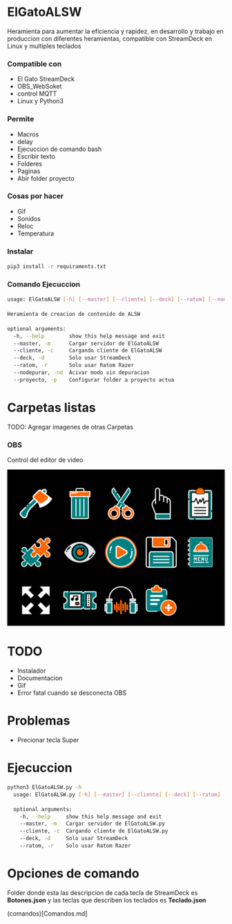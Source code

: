 # ElGatoALSW

Heramienta para aumentar la eficiencia y rapidez, en desarrollo y trabajo en produccion con diferentes heramientas, compatible con StreamDeck en Linux y multiples teclados

### Compatible con

-   El Gato StreamDeck
-   OBS_WebSoket
-   control MQTT
-   Linux y Python3

### Permite

-   Macros
-   delay
-   Ejecuccion de comando bash
-   Escribir texto
-   Folderes
-   Paginas
-   Abir folder proyecto

### Cosas por hacer

-   Gif
-   Sonidos
-   Reloc
-   Temperatura

### Instalar

```bash
pip3 install -r requiraments.txt
```

### Comando Ejecuccion

```bash
usage: ElGatoALSW [-h] [--master] [--cliente] [--deck] [--ratom] [--nodepurar] [--proyecto]

Heramienta de creacion de contenido de ALSW

optional arguments:
  -h, --help        show this help message and exit
  --master, -m      Cargar servidor de ElGatoALSW
  --cliente, -c     Cargando cliente de ElGatoALSW
  --deck, -d        Solo usar StreamDeck
  --ratom, -r       Solo usar Ratom Razer
  --nodepurar, -nd  Acivar modo sin depuracion
  --proyecto, -p    Configurar folder a proyecto actua
```

# Carpetas listas

TODO: Agregar imagenes de otras Carpetas

### OBS

Control del editor de video

![Iconosl Blender](/Recursos/Blender/Pagina01.png)

# TODO

-   Instalador
-   Documentacion
-   Gif
-   Error fatal cuando se desconecta OBS

# Problemas

-   Precionar tecla Super

# Ejecuccion

```bash
python3 ElGatoALSW.py -h
  usage: ElGatoALSW.py [-h] [--master] [--cliente] [--deck] [--ratom]

  optional arguments:
    -h, --help     show this help message and exit
    --master, -m   Cargar servidor de ElGatoALSW.py
    --cliente, -c  Cargando cliente de ElGatoALSW.py
    --deck, -d     Solo usar StreamDeck
    --ratom, -r    Solo usar Ratom Razer
```

# Opciones de comando

Folder donde esta las descripcion de cada tecla de StreamDeck es **Botones.json** y las teclas que describen los teclados es **Teclado.json**

(comandos)[Comandos.md]
